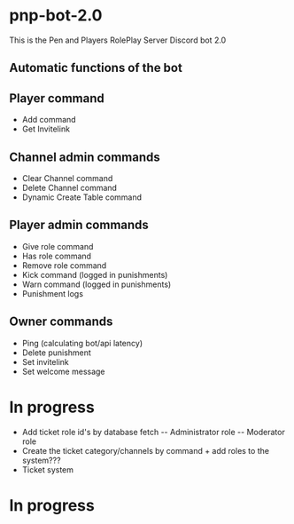 # pnp-bot-2.0
This is the Pen and Players RolePlay Server Discord bot 2.0

## Automatic functions of the bot

## Player command
- Add command
- Get Invitelink

## Channel admin commands
- Clear Channel command
- Delete Channel command
- Dynamic Create Table command

## Player admin commands
- Give role command
- Has role command
- Remove role command
- Kick command (logged in punishments)
- Warn command (logged in punishments)
- Punishment logs

## Owner commands
- Ping (calculating bot/api latency)
- Delete punishment
- Set invitelink
- Set welcome message

# In progress
- Add ticket role id's by database fetch
-- Administrator role
-- Moderator role
- Create the ticket category/channels by command + add roles to the system???
- Ticket system

# In progress
